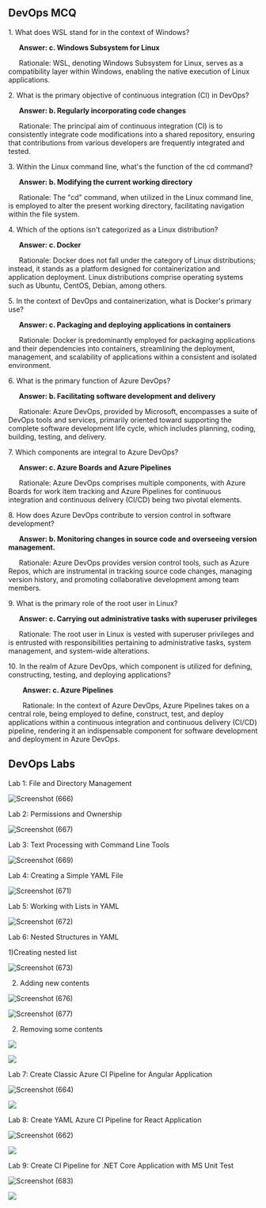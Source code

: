 ﻿## **DevOps MCQ**
1\. What does WSL stand for in the context of Windows?

`   `**Answer: c. Windows Subsystem for Linux**

`   `Rationale: WSL, denoting Windows Subsystem for Linux, serves as a compatibility layer within Windows, enabling the native execution of Linux applications.

2\. What is the primary objective of continuous integration (CI) in DevOps?

`   `**Answer: b. Regularly incorporating code changes**

`   `Rationale: The principal aim of continuous integration (CI) is to consistently integrate code modifications into a shared repository, ensuring that contributions from various developers are frequently integrated and tested.

3\. Within the Linux command line, what's the function of the cd command?

`   `**Answer: b. Modifying the current working directory**

`   `Rationale: The "cd" command, when utilized in the Linux command line, is employed to alter the present working directory, facilitating navigation within the file system.

4\. Which of the options isn't categorized as a Linux distribution?

`   `**Answer: c. Docker**

`   `Rationale: Docker does not fall under the category of Linux distributions; instead, it stands as a platform designed for containerization and application deployment. Linux distributions comprise operating systems such as Ubuntu, CentOS, Debian, among others.

5\. In the context of DevOps and containerization, what is Docker's primary use?

`   `**Answer: c. Packaging and deploying applications in containers**

`   `Rationale: Docker is predominantly employed for packaging applications and their dependencies into containers, streamlining the deployment, management, and scalability of applications within a consistent and isolated environment.


















6\. What is the primary function of Azure DevOps?

`   `**Answer: b. Facilitating software development and delivery**

`   `Rationale: Azure DevOps, provided by Microsoft, encompasses a suite of DevOps tools and services, primarily oriented toward supporting the complete software development life cycle, which includes planning, coding, building, testing, and delivery.

7\. Which components are integral to Azure DevOps?

`   `**Answer: c. Azure Boards and Azure Pipelines**

`   `Rationale: Azure DevOps comprises multiple components, with Azure Boards for work item tracking and Azure Pipelines for continuous integration and continuous delivery (CI/CD) being two pivotal elements.

8\. How does Azure DevOps contribute to version control in software development?

`   `**Answer: b. Monitoring changes in source code and overseeing version management.**

`   `Rationale: Azure DevOps provides version control tools, such as Azure Repos, which are instrumental in tracking source code changes, managing version history, and promoting collaborative development among team members.

9\. What is the primary role of the root user in Linux?

`   `**Answer: c. Carrying out administrative tasks with superuser privileges**

`   `Rationale: The root user in Linux is vested with superuser privileges and is entrusted with responsibilities pertaining to administrative tasks, system management, and system-wide alterations.

10\. In the realm of Azure DevOps, which component is utilized for defining, constructing, testing, and deploying applications?

`    `**Answer: c. Azure Pipelines**

`    `Rationale: In the context of Azure DevOps, Azure Pipelines takes on a central role, being employed to define, construct, test, and deploy applications within a continuous integration and continuous delivery (CI/CD) pipeline, rendering it an indispensable component for software development and deployment in Azure DevOps.
## **DevOps Labs**
Lab 1: File and Directory Management

![Screenshot (666)](Aspose.Words.41ccd564-54b7-47cb-8604-017401365586.001.png)





Lab 2: Permissions and Ownership

![Screenshot (667)](Aspose.Words.41ccd564-54b7-47cb-8604-017401365586.002.png)



Lab 3: Text Processing with Command Line Tools

![Screenshot (669)](Aspose.Words.41ccd564-54b7-47cb-8604-017401365586.003.png)







Lab 4: Creating a Simple YAML File


![Screenshot (671)](Aspose.Words.41ccd564-54b7-47cb-8604-017401365586.004.png)


Lab 5: Working with Lists in YAML


![Screenshot (672)](Aspose.Words.41ccd564-54b7-47cb-8604-017401365586.005.png)






Lab 6: Nested Structures in YAML

1)Creating nested list

![Screenshot (673)](Aspose.Words.41ccd564-54b7-47cb-8604-017401365586.006.png)






2) Adding new contents

![Screenshot (676)](Aspose.Words.41ccd564-54b7-47cb-8604-017401365586.007.png)










![Screenshot (677)](Aspose.Words.41ccd564-54b7-47cb-8604-017401365586.008.png)





2) Removing some contents


![](Aspose.Words.41ccd564-54b7-47cb-8604-017401365586.009.png)








![](Aspose.Words.41ccd564-54b7-47cb-8604-017401365586.010.png)


Lab 7: Create Classic Azure CI Pipeline for Angular Application



![Screenshot (664)](Aspose.Words.41ccd564-54b7-47cb-8604-017401365586.011.png)






![](Aspose.Words.41ccd564-54b7-47cb-8604-017401365586.012.png)







Lab 8: Create YAML Azure CI Pipeline for React Application



![Screenshot (662)](Aspose.Words.41ccd564-54b7-47cb-8604-017401365586.013.png)






![](Aspose.Words.41ccd564-54b7-47cb-8604-017401365586.014.png)



Lab 9: Create CI Pipeline for .NET Core Application with MS Unit Test


![Screenshot (683)](Aspose.Words.41ccd564-54b7-47cb-8604-017401365586.015.png)








![](Aspose.Words.41ccd564-54b7-47cb-8604-017401365586.016.png)



